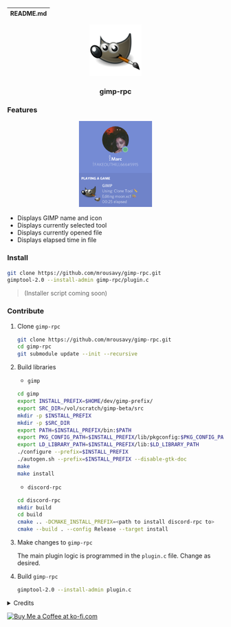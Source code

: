 | README.md |
|:---|

<p align="center">
  <img src="img/gimp.png" height="120" />
  <h3 align="center">gimp-rpc</h3>
</p>

### Features

<p align="center">
  <img src="img/demo.png" height="200" />
</p>

* Displays GIMP name and icon
* Displays currently selected tool
* Displays currently opened file
* Displays elapsed time in file

### Install

```sh
git clone https://github.com/mrousavy/gimp-rpc.git
gimptool-2.0 --install-admin gimp-rpc/plugin.c
```

> (Installer script coming soon)

### Contribute

1. Clone `gimp-rpc`

    ```sh
    git clone https://github.com/mrousavy/gimp-rpc.git
    cd gimp-rpc
    git submodule update --init --recursive
    ```

2. Build libraries

    * `gimp`

    ```sh
    cd gimp
    export INSTALL_PREFIX=$HOME/dev/gimp-prefix/
    export SRC_DIR=/vol/scratch/gimp-beta/src
    mkdir -p $INSTALL_PREFIX
    mkdir -p $SRC_DIR
    export PATH=$INSTALL_PREFIX/bin:$PATH
    export PKG_CONFIG_PATH=$INSTALL_PREFIX/lib/pkgconfig:$PKG_CONFIG_PATH
    export LD_LIBRARY_PATH=$INSTALL_PREFIX/lib:$LD_LIBRARY_PATH
    ./configure --prefix=$INSTALL_PREFIX
    ./autogen.sh --prefix=$INSTALL_PREFIX --disable-gtk-doc
    make
    make install
    ```

    * `discord-rpc`

    ```sh
    cd discord-rpc
    mkdir build
    cd build
    cmake .. -DCMAKE_INSTALL_PREFIX=<path to install discord-rpc to>
    cmake --build . --config Release --target install
    ```

3. Make changes to `gimp-rpc`

    The main plugin logic is programmed in the `plugin.c` file. Change as desired.

4. Build `gimp-rpc`

    ```sh
    gimptool-2.0 --install-admin plugin.c
    ```


<details>
  <summary>
    Credits
  </summary>
  <ul>
    <li><a href="https://github.com/discordapp/discord-rpc">discord-rpc</a></li>
    <li><a href="https://github.com/GNOME/gimp">libgimp</a></li>
  </ul>
</details>

<a href='https://ko-fi.com/F1F8CLXG' target='_blank'><img height='36' style='border:0px;height:36px;' src='https://az743702.vo.msecnd.net/cdn/kofi2.png?v=0' border='0' alt='Buy Me a Coffee at ko-fi.com' /></a>
